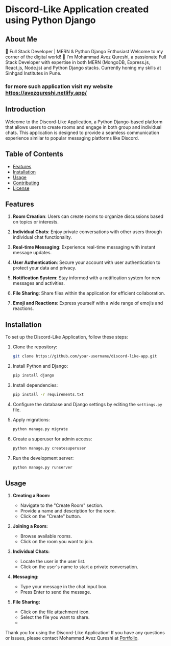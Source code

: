 # Discord-Like Application created using Python Django

## About Me
🚀 Full Stack Developer | MERN & Python Django Enthusiast
Welcome to my corner of the digital world! 👋 I'm Mohammad Avez Qureshi, a passionate Full Stack Developer with expertise in both MERN (MongoDB, Express.js, React.js, Node.js) and Python Django stacks. Currently honing my skills at Sinhgad Institutes in Pune.
### for more such application visit my website https://avezqureshi.netlify.app/

## Introduction

Welcome to the Discord-Like Application, a Python Django-based platform that allows users to create rooms and engage in both group and individual chats. This application is designed to provide a seamless communication experience similar to popular messaging platforms like Discord.

## Table of Contents

- [Features](#features)
- [Installation](#installation)
- [Usage](#usage)
- [Contributing](#contributing)
- [License](#license)

## Features

1. **Room Creation**: Users can create rooms to organize discussions based on topics or interests.

2. **Individual Chats**: Enjoy private conversations with other users through individual chat functionality.

3. **Real-time Messaging**: Experience real-time messaging with instant message updates.

4. **User Authentication**: Secure your account with user authentication to protect your data and privacy.

5. **Notification System**: Stay informed with a notification system for new messages and activities.

6. **File Sharing**: Share files within the application for efficient collaboration.

7. **Emoji and Reactions**: Express yourself with a wide range of emojis and reactions.

## Installation

To set up the Discord-Like Application, follow these steps:

1. Clone the repository:

   ```bash
   git clone https://github.com/your-username/discord-like-app.git
   ```

2. Install Python and Django:

   ```bash
   pip install django
   ```

3. Install dependencies:

   ```bash
   pip install -r requirements.txt
   ```

4. Configure the database and Django settings by editing the `settings.py` file.

5. Apply migrations:

   ```bash
   python manage.py migrate
   ```

6. Create a superuser for admin access:

   ```bash
   python manage.py createsuperuser
   ```

7. Run the development server:

   ```bash
   python manage.py runserver
   ```

## Usage

1. **Creating a Room:**
   - Navigate to the "Create Room" section.
   - Provide a name and description for the room.
   - Click on the "Create" button.

2. **Joining a Room:**
   - Browse available rooms.
   - Click on the room you want to join.

3. **Individual Chats:**
   - Locate the user in the user list.
   - Click on the user's name to start a private conversation.

4. **Messaging:**
   - Type your message in the chat input box.
   - Press Enter to send the message.

5. **File Sharing:**
   - Click on the file attachment icon.
   - Select the file you want to share.
   - 

Thank you for using the Discord-Like Application! If you have any questions or issues, please contact Mohammad Avez Qureshi at [Portfolio](https://avezqureshi.netlify.app/).
